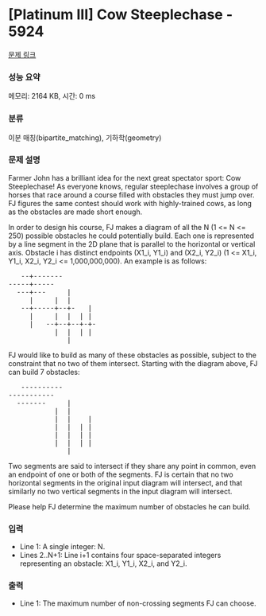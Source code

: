# [Platinum III] Cow Steeplechase - 5924 

[문제 링크](https://www.acmicpc.net/problem/5924) 

### 성능 요약

메모리: 2164 KB, 시간: 0 ms

### 분류

이분 매칭(bipartite_matching), 기하학(geometry)

### 문제 설명

<p>Farmer John has a brilliant idea for the next great spectator sport: Cow Steeplechase! As everyone knows, regular steeplechase involves a group of horses that race around a course filled with obstacles they must jump over. FJ figures the same contest should work with highly-trained cows, as long as the obstacles are made short enough.</p>

<p>In order to design his course, FJ makes a diagram of all the N (1 <= N <= 250) possible obstacles he could potentially build. Each one is represented by a line segment in the 2D plane that is parallel to the horizontal or vertical axis. Obstacle i has distinct endpoints (X1_i, Y1_i) and (X2_i, Y2_i) (1 <= X1_i, Y1_i, X2_i, Y2_i <= 1,000,000,000). An example is as follows:</p>

<pre>   --+-------   
-----+-----
  ---+---     |
     |     |  |
   --+-----+--+-   |
     |     |  |  | |
     |   --+--+--+-+-
           |  |  | |
              |
</pre>

<p>FJ would like to build as many of these obstacles as possible, subject to the constraint that no two of them intersect. Starting with the diagram above, FJ can build 7 obstacles:</p>

<pre>   ----------   
-----------
  -------     |
           |  |
           |  |    |
           |  |  | |
           |  |  | |
           |  |  | |
              |
</pre>


<p>Two segments are said to intersect if they share any point in common, even an endpoint of one or both of the segments. FJ is certain that no two horizontal segments in the original input diagram will intersect, and that similarly no two vertical segments in the input diagram will intersect.</p>

<p>Please help FJ determine the maximum number of obstacles he can build.</p>

### 입력 

 <ul>
	<li>Line 1: A single integer: N.</li>
	<li>Lines 2..N+1: Line i+1 contains four space-separated integers representing an obstacle: X1_i, Y1_i, X2_i, and Y2_i.</li>
</ul>

### 출력 

 <ul>
	<li>Line 1: The maximum number of non-crossing segments FJ can choose.</li>
</ul>

